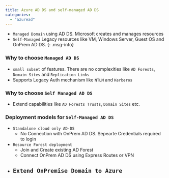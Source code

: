 ```yaml
---
title: Azure AD DS and self-managed AD DS
categories: 
  - "azuread"
---
```


- `Managed Domain` using AD DS. Microsoft creates and manages resources
- `Self-Managed` Legacy resources like VM, Windows Server, Guest OS and OnPrem AD DS.
{: .msg-info}

### Why to choose `Managed AD DS`
- `small subset` of features. There are no complexities like `AD Forests`, `Domain Sites` and `Replication Links`
- Supports Legacy Auth mechanism like `NTLM` and `Kerberos`

### Why to choose `Self Managed AD DS`
- Extend capabilities like `AD Forests Trusts`, `Domain Sites` etc.

### Deployment models for `Self-Managed AD DS`
- `Standalone cloud only AD-DS`
    - No Connection with OnPrem AD DS. Sepearte Credentials required to login
- `Resource Forest deployment`
    - Join and Create existing AD Forest
    - Connect OnPrem AD DS using Express Routes or VPN
- `Extend OnPremise Domain to Azure`
    - 